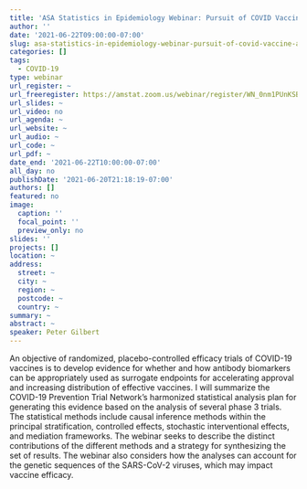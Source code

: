 ```yaml
---
title: 'ASA Statistics in Epidemiology Webinar: Pursuit of COVID Vaccine Approval Based on an Immune Marker Surrogate Endpoint'
author: ''
date: '2021-06-22T09:00:00-07:00'
slug: asa-statistics-in-epidemiology-webinar-pursuit-of-covid-vaccine-approval-based-on-an-immune-marker-surrogate-endpoint
categories: []
tags:
  - COVID-19
type: webinar
url_register: ~
url_freeregister: https://amstat.zoom.us/webinar/register/WN_0nm1PUnKSBq7rS6VZUJ38w
url_slides: ~
url_video: no
url_agenda: ~
url_website: ~
url_audio: ~
url_code: ~
url_pdf: ~
date_end: '2021-06-22T10:00:00-07:00'
all_day: no
publishDate: '2021-06-20T21:18:19-07:00'
authors: []
featured: no
image:
  caption: ''
  focal_point: ''
  preview_only: no
slides: ''
projects: []
location: ~
address:
  street: ~
  city: ~
  region: ~
  postcode: ~
  country: ~
summary: ~
abstract: ~
speaker: Peter Gilbert
---
```

<!--more-->
An objective of randomized, placebo-controlled efficacy trials of COVID-19 vaccines is to develop evidence for whether and how antibody biomarkers can be appropriately used as surrogate endpoints for accelerating approval and increasing distribution of effective vaccines. I will summarize the COVID-19 Prevention Trial Network’s harmonized statistical analysis plan for generating this evidence based on the analysis of several phase 3 trials. The statistical methods include causal inference methods within the principal stratification, controlled effects, stochastic interventional effects, and mediation frameworks. The webinar seeks to describe the distinct contributions of the different methods and a strategy for synthesizing the set of results. The webinar also considers how the analyses can account for the genetic sequences of the SARS-CoV-2 viruses, which may impact vaccine efficacy.